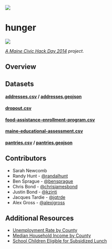 ![](http://img.shields.io/badge/version-alpha-red.svg?style=flat)

hunger
======

[![](https://pbs.twimg.com/media/Bo99swkIMAAqNX-.jpg:large)](https://twitter.com/RandalHunt/status/472734693943947265/photo/1)

_[A Maine Civic Hack Day 2014](http://www.civichack.me/2014/) project._

## Overview

## Datasets

#### [addresses.csv](https://github.com/mainecivichackday/hunger/blob/gh-pages/data/addresses.csv) / [addresses.geojson](https://github.com/mainecivichackday/hunger/blob/gh-pages/data/addresses.geojson)
#### [dropout.csv](https://github.com/mainecivichackday/hunger/blob/gh-pages/data.csv)
#### [food-assistance-enrollment-program.csv](https://github.com/mainecivichackday/hunger/blob/gh-pages/data/food-assistance-program-enrollment.csv)
#### [maine-educational-assessment.csv](https://github.com/mainecivichackday/hunger/blob/gh-pages/data/maine-educational-assessment.csv)
#### [pantries.csv](https://github.com/mainecivichackday/hunger/blob/gh-pages/data/pantries.csv) / [pantries.geojson](https://github.com/mainecivichackday/hunger/blob/gh-pages/data/pantries.geojson)

## Contributors
- Sarah Newcomb
- Randy Hunt - [@randalhunt](https://twitter.com/randalhunt)
- Ben Sprague - [@bensprague](https://twitter.com/bensprague)
- Chris Bond - [@chrisjamesbond](http://github.com/chrisjamesbond)
- Justin Bond - [@kzinti](http://github.com/kzinti)
- Jacques Tardie - [@jqtrde](http://twitter.com/jqtrde)
- Alex Gross - [@alexjgross](http://github.com/alexjgross)

## Additional Resources
- [Unemployment Rate by County](http://datacenter.kidscount.org/data/tables/1569-unemployment?loc=21&loct=2#detailed/5/3284-3299/false/868,867,133,38,35/any/3345)
- [Median Household Income by County](http://datacenter.kidscount.org/data/tables/1568-median-household-income?loc=21&loct=2#detailed/5/3284-3299/false/868,867,133,38,35/any/3343)
- [School Children Eligible for Subsidized Lunch](http://datacenter.kidscount.org/data/tables/1566-school-children-eligible-for-subsidized-school-lunch?loc=21&loct=2#detailed/5/3284-3299/false/869,36,868,867,133/any/12834,3339)
